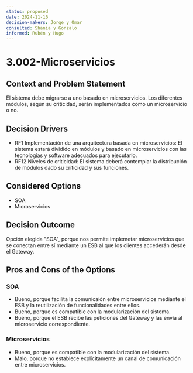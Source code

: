 ```yaml
---
status: proposed
date: 2024-11-16
decision-makers: Jorge y Omar 
consulted: Shania y Gonzalo
informed: Rubén y Hugo
---
```


# 3.002-Microservicios

## Context and Problem Statement

El sistema debe migrarse a uno basado en microservicios. Los diferentes módulos, según su criticidad, serán implementados como un microservicio o no.

## Decision Drivers

* RF1 Implementación de una arquitectura basada en microservicios: El sistema estará dividido en módulos y basado en microservicios con las tecnologías y software adecuados para ejecutarlo.
* RF12 Niveles de criticidad: El sistema deberá contemplar la distribución de módulos dado su criticidad y sus funciones.

## Considered Options

* SOA
* Microservicios

## Decision Outcome

Opción elegida "SOA", porque nos permite implemetar microservicios que se conectan entre sí mediante un ESB al que los clientes accederán desde el Gateway.

## Pros and Cons of the Options

### SOA

* Bueno, porque facilita la comunicaión entre microservicios mediante el ESB y la reutilización de funcionalidades entre ellos.
* Bueno, porque es compatible con la modularización del sistema.
* Bueno, porque el ESB recibe las peticiones del Gateway y las envía al microservicio correspondiente.

### Microservicios

* Bueno, porque es compatible con la modularización del sistema.
* Malo, porque no establece explícitamente un canal de comunicación entre microservicios.
